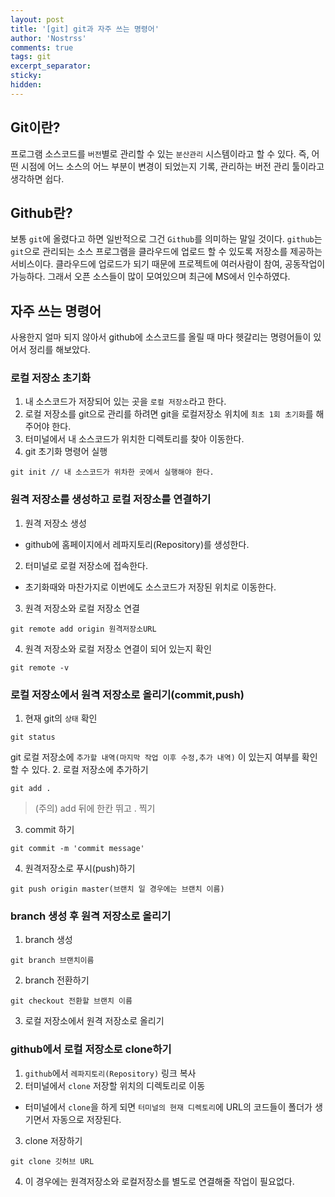 ```yaml
---
layout: post
title: '[git] git과 자주 쓰는 명령어'
author: 'Nostrss'
comments: true
tags: git
excerpt_separator:
sticky:
hidden:
---
```



## Git이란?
프로그램 소스코드를 `버전`별로 관리할 수 있는 `분산관리` 시스템이라고 할 수 있다.
즉, 어떤 시점에 어느 소스의 어느 부분이 변경이 되었는지 기록, 관리하는 버전 관리 툴이라고 생각하면 쉽다.

## Github란?
보통 `git`에 올렸다고 하면 일반적으로 그건 `Github`를 의미하는 말일 것이다.
`github`는 `git`으로 관리되는 소스 프로그램을 클라우드에 업로드 할 수 있도록 저장소를 제공하는 서비스이다.
클라우드에 업로드가 되기 때문에 프로젝트에 여러사람이 참여, 공동작업이 가능하다.
그래서 오픈 소스들이 많이 모여있으며 최근에 MS에서 인수하였다.

## 자주 쓰는 명령어
사용한지 얼마 되지 않아서 github에 소스코드를 올릴 때 마다 헷갈리는 명령어들이 있어서 정리를 해보았다.

### 로컬 저장소 초기화
1. 내 소스코드가 저장되어 있는 곳을 `로컬 저장소`라고 한다.
2. 로컬 저장소를 git으로 관리를 하려면 git을 로컬저장소 위치에 `최초 1회 초기화`를 해주어야 한다.
3. 터미널에서 내 소스코드가 위치한 디렉토리를 찾아 이동한다.
4. git 초기화 명령어 실행
```
git init // 내 소스코드가 위차한 곳에서 실행해야 한다.
```

### 원격 저장소를 생성하고 로컬 저장소를 연결하기 

1. 원격 저장소 생성 
- github에 홈페이지에서 레파지토리(Repository)를 생성한다.
2. 터미널로 로컬 저장소에 접속한다.
- 초기화때와 마찬가지로 이번에도 소스코드가 저장된 위치로 이동한다.
3. 원격 저장소와 로컬 저장소 연결
```
git remote add origin 원격저장소URL
```
4. 원격 저장소와 로컬 저장소 연결이 되어 있는지 확인
```
git remote -v
```


### 로컬 저장소에서 원격 저장소로 올리기(commit,push)

1. 현재 git의 `상태` 확인
```
git status
```
git 로컬 저장소에 `추가할 내역(마지막 작업 이후 수정,추가 내역)` 이 있는지 여부를 확인할 수 있다.
2. 로컬 저장소에 추가하기
```
git add . 
```
> (주의) add 뒤에 한칸 뛰고 . 찍기
3. commit 하기
```
git commit -m 'commit message' 
```
4. 원격저장소로 푸시(push)하기
```
git push origin master(브랜치 일 경우에는 브랜치 이름)
```

### branch 생성 후 원격 저장소로 올리기

1. branch 생성
```
git branch 브랜치이름
```
2. branch 전환하기
```
git checkout 전환할 브랜치 이름
```
3. 로컬 저장소에서 원격 저장소로 올리기

### github에서 로컬 저장소로 clone하기

1. `github`에서 `레파지토리(Repository)` 링크 복사
2. 터미널에서 `clone` 저장할 위치의 디렉토리로 이동
- 터미널에서 `clone`을 하게 되면 `터미널의 현재 디렉토리`에 URL의 코드들이 폴더가 생기면서 자동으로 저장된다.
3. clone 저장하기
```
git clone 깃허브 URL
```
4. 이 경우에는 원격저장소와 로컬저장소를 별도로 연결해줄 작업이 필요없다.


 









